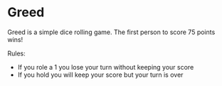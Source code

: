 # Greed
Greed is a simple dice rolling game. The first person to score 75 points wins!

Rules: 
- If you role a 1 you lose your turn without keeping your score
- If you hold you will keep your score but your turn is over
